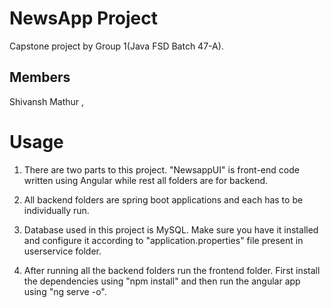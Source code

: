 # NewsApp Project
Capstone project by Group 1(Java FSD Batch 47-A).

## Members
Shivansh Mathur , <add names>

# Usage

1. There are two parts to this project. "NewsappUI" is front-end code written using Angular while rest all folders are for backend.

2. All backend folders are spring boot applications and each has to be individually run.

3. Database used in this project is MySQL. Make sure you have it installed and configure it according to "application.properties" file present in userservice folder.

4. After running all the backend folders run the frontend folder. First install the dependencies using "npm install" and then run the angular app using "ng serve -o".
